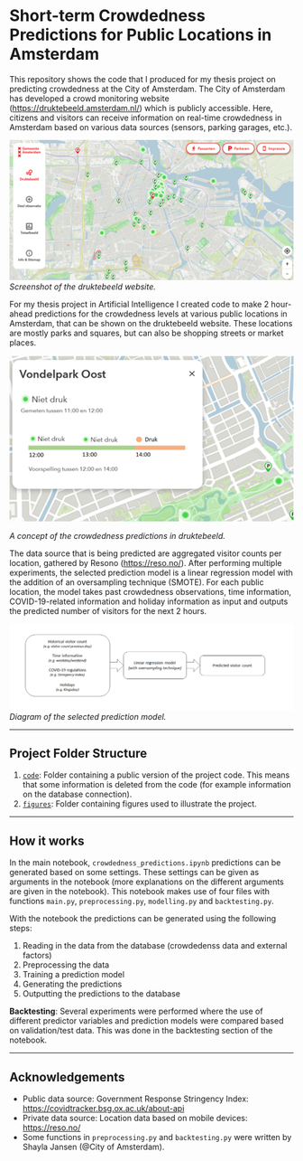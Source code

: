# Short-term Crowdedness Predictions for Public Locations in Amsterdam

This repository shows the code that I produced for my thesis project on predicting crowdedness at the City of Amsterdam.
The City of Amsterdam has developed a crowd monitoring website (https://druktebeeld.amsterdam.nl/) which is publicly accessible. Here, citizens and visitors can receive information on real-time crowdedness in Amsterdam based on various data sources (sensors, parking garages, etc.).

![](figures/druktebeeld_screenshot.png)
*Screenshot of the druktebeeld website.*

For my thesis project in Artificial Intelligence I created code to make 2 hour-ahead predictions for the crowdedness levels at various public locations in Amsterdam, that can be shown on the druktebeeld website. These locations are mostly parks and squares, but can also be shopping streets or market places. 

![](figures/druktebeeld_predictions_example.png)

*A concept of the crowdedness predictions in druktebeeld.*

The data source that is being predicted are aggregated visitor counts per location, gathered by Resono (https://reso.no/). After performing multiple experiments, the selected prediction model is a linear regression model with the addition of an oversampling technique (SMOTE). For each public location, the model takes past crowdedness observations, time information, COVID-19-related information and holiday information as input and outputs the predicted number of visitors for the next 2 hours. 

![](figures/prediction_model.png)
*Diagram of the selected prediction model.*

---


## Project Folder Structure

1) [`code`](./code): Folder containing a public version of the project code. This means that some information is deleted from the code (for example information on the database connection).
2) [`figures`](./figures): Folder containing figures used to illustrate the project.

---


## How it works

In the main notebook, ```crowdedness_predictions.ipynb``` predictions can be generated based on some settings. These settings can be given as arguments in the notebook (more explanations on the different arguments are given in the notebook). This notebook makes use of four files with functions ```main.py```, ```preprocessing.py```, ```modelling.py``` and ```backtesting.py```. 

With the notebook the predictions can be generated using the following steps:
1) Reading in the data from the database (crowdedenss data and external factors)
2) Preprocessing the data 
3) Training a prediction model
4) Generating the predictions 
5) Outputting the predictions to the database

**Backtesting**: Several experiments were performed where the use of different predictor variables and prediction models were compared based on validation/test data.  This was done in the backtesting section of the notebook. 

---
## Acknowledgements

- Public data source: Government Response Stringency Index: https://covidtracker.bsg.ox.ac.uk/about-api
- Private data source: Location data based on mobile devices: https://reso.no/
- Some functions in ```preprocessing.py``` and ```backtesting.py``` were written by Shayla Jansen (@City of Amsterdam). 


